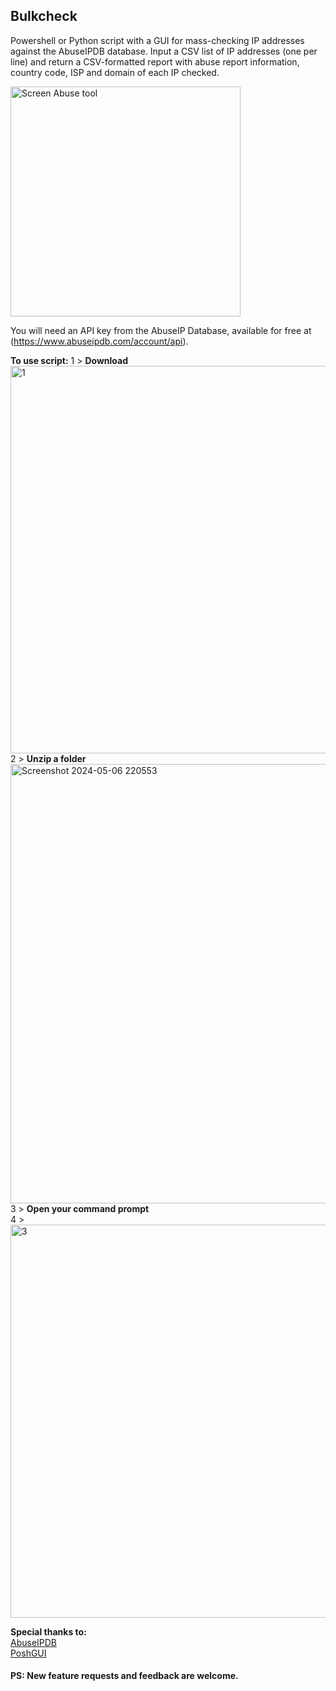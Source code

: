 ## Bulkcheck

Powershell or Python script with a GUI for mass-checking IP addresses against the AbuseIPDB database. Input a CSV list of IP addresses (one per line) and return a CSV-formatted report with abuse report information, country code, ISP and domain of each IP checked.

<img width="368" alt="Screen Abuse tool" src="https://github.com/bob218q/Bulkcheck-IP-by-BOB/assets/73669069/67d6bad0-28ac-428f-9cb2-1fa4ac49e0df">

You will need an API key from the AbuseIP Database, available for free at (https://www.abuseipdb.com/account/api).

<b>To use script:</b>
1 > <b>Download</b> 
<img width="620" alt="1" src="https://github.com/bob218q/BulkcheckIP/assets/73669069/10a2cab0-b9d8-4dd9-aef9-063d94409125"> <br>
2 > <b>Unzip a folder</b> 
<img width="703" alt="Screenshot 2024-05-06 220553" src="https://github.com/bob218q/BulkcheckIP/assets/73669069/f946c8bf-34aa-4a0a-aac2-d9e0959d253c"> <br> 
3 > <b>Open your command prompt</b> <br>
4 > <img width="629" alt="3" src="https://github.com/bob218q/BulkcheckIP/assets/73669069/8c4dbc6e-baaa-4ad0-b6ef-02356af9234a"> <br>

<b>Special thanks to:</b> <br>
[AbuseIPDB](https://abuseipdb.com) <br>
[PoshGUI](https://poshgui.com) <br>

#### PS: New feature requests and feedback are welcome.
